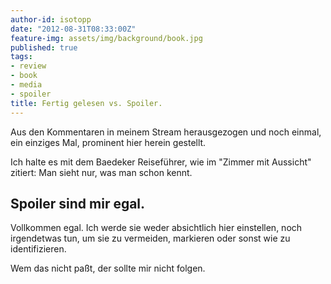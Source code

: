```yaml
---
author-id: isotopp
date: "2012-08-31T08:33:00Z"
feature-img: assets/img/background/book.jpg
published: true
tags:
- review
- book
- media
- spoiler
title: Fertig gelesen vs. Spoiler.
---
```

Aus den Kommentaren in meinem Stream herausgezogen und noch einmal, ein einziges Mal, prominent hier herein gestellt.

Ich halte es mit dem Baedeker Reiseführer, wie im "Zimmer mit Aussicht" zitiert: Man sieht nur, was man schon kennt.

## Spoiler sind mir egal.

Vollkommen egal. Ich werde sie weder absichtlich hier einstellen, noch irgendetwas tun, um sie zu vermeiden, markieren oder sonst wie zu identifizieren.

Wem das nicht paßt, der sollte mir nicht folgen.﻿

